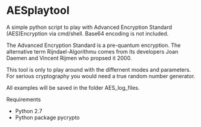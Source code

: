 # AESplaytool

A simple python script to play with Advanced Encryption Standard (AES)Encryption via cmd/shell. Base64 encoding is not included.

The Advanced Encryption Standard is a pre-quantum encryption. The alternative term Rijndael-Algorithmu comes from its developers Joan Daemen and Vincent Rijmen who propsed it 2000.

This tool is only to play around with the differnent modes and parameters.
For serious cryptography you would need a true random number generator.

All examples will be saved in the folder AES_log_files.

Requirements

- Python 2.7
- Python package pycrypto 

